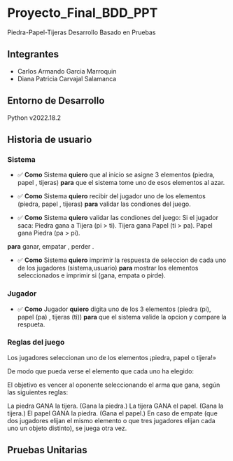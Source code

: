 # Proyecto_Final_BDD_PPT
Piedra-Papel-Tijeras Desarrollo Basado en Pruebas

## Integrantes
- Carlos Armando Garcia Marroquin
- Diana Patricia Carvajal Salamanca

## Entorno de Desarrollo
Python v2022.18.2

## Historia de usuario

### Sistema

- :white_check_mark:  __Como__ Sistema __quiero__ que al inicio se asigne 3 elementos (piedra, papel , tijeras) __para__ que el sistema tome uno de esos elementos al azar.

- :white_check_mark:  __Como__ Sistema __quiero__ recibir del jugador uno de los elementos (piedra, papel , tijeras) __para__ validar las condiones del juego.

- :white_check_mark:  __Como__ Sistema __quiero__ validar las condiones del juego:
   Si el jugador saca:
   Piedra gana a Tijera (pi > ti).
   Tijera gana Papel (ti > pa).
   Papel gana Piedra (pa > pi).
   
__para__ ganar, empatar , perder .

- :white_check_mark:  __Como__ Sistema __quiero__ imprimir la respuesta de seleccion de cada uno de los jugadores (sistema,usuario) __para__ mostrar los elementos seleccionados e imprimir si (gana, empata o pirde).

### Jugador

- :white_check_mark:  __Como__ Jugador __quiero__ digita uno de los 3 elementos (piedra (pi), papel (pa) , tijeras (ti)) __para__ que el sistema valide la opcion y compare la respueta.


### Reglas del juego

Los jugadores seleccionan uno de los elementos ¡piedra, papel o tijera!»

De modo que pueda verse el elemento que cada uno ha elegido:

El objetivo es vencer al oponente seleccionando el arma que gana, según las siguientes reglas:

La piedra GANA la tijera. (Gana la piedra.)
La tijera GANA el papel. (Gana la tijera.)
El papel GANA la piedra. (Gana el papel.)
En caso de empate (que dos jugadores elijan el mismo elemento o que tres jugadores elijan cada uno un objeto distinto), se juega otra vez.

## Pruebas Unitarias 






